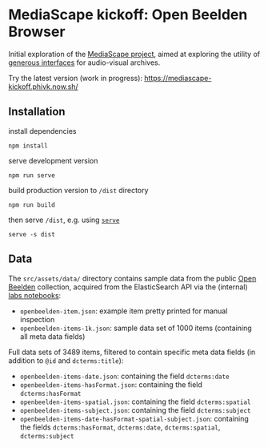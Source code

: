 # MediaScape kickoff: Open Beelden Browser

Initial exploration of the [MediaScape project](https://www.vogin.nl/portfolio-item/mediascape-2019/), aimed at exploring the utility of [generous interfaces](http://www.digitalhumanities.org/dhq/vol/9/1/000205/000205.html) for audio-visual archives.

Try the latest version (work in progress): https://mediascape-kickoff.phivk.now.sh/

## Installation

install dependencies

    npm install

serve development version

    npm run serve

build production version to `/dist` directory

    npm run build

then serve `/dist`, e.g. using [`serve`](https://github.com/zeit/serve)

    serve -s dist

## Data

The `src/assets/data/` directory contains sample data from the public [Open Beelden](https://openbeelden.nl/) collection, acquired from the ElasticSearch API via the (internal) [labs notebooks](https://github.com/beeldengeluid/labs-notebooks):

- `openbeelden-item.json`: example item pretty printed for manual inspection
- `openbeelden-items-1k.json`: sample data set of 1000 items (containing all meta data fields)

Full data sets of 3489 items, filtered to contain specific meta data fields (in addition to `@id` and `dcterms:title`):

- `openbeelden-items-date.json`: containing the field `dcterms:date`
- `openbeelden-items-hasFormat.json`: containing the field `dcterms:hasFormat`
- `openbeelden-items-spatial.json`: containing the field `dcterms:spatial`
- `openbeelden-items-subject.json`: containing the field `dcterms:subject`
- `openbeelden-items-date-hasFormat-spatial-subject.json`: containing the fields `dcterms:hasFormat`, `dcterms:date`, `dcterms:spatial`, `dcterms:subject`